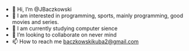 - 👋 Hi, I’m @JBaczkowski
- 👀 I am interested in programming, sports, mainly programming, good movies and series.
- 🌱 I am currently studying computer sience
- 💞️ I’m looking to collaborate on never mind
- 📫 How to reach me baczkowskikuba2@gmail.com

<!---
JBaczkoeski/JBaczkoeski is a ✨ special ✨ repository because its `README.md` (this file) appears on your GitHub profile.
You can click the Preview link to take a look at your changes.
--->
